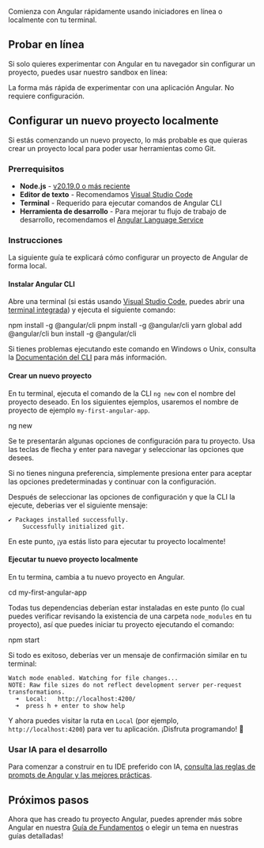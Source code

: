 <docs-decorative-header title="Instalación" imgSrc="adev/src/assets/images/what_is_angular.svg"> <!-- markdownlint-disable-line -->
</docs-decorative-header>

Comienza con Angular rápidamente usando iniciadores en línea o localmente con tu terminal.

## Probar en línea

Si solo quieres experimentar con Angular en tu navegador sin configurar un proyecto, puedes usar nuestro sandbox en línea:

<docs-card-container>
  <docs-card title="" href="/playground" link="Abrir en Playground">
  La forma más rápida de experimentar con una aplicación Angular. No requiere configuración.
  </docs-card>
</docs-card-container>

## Configurar un nuevo proyecto localmente

Si estás comenzando un nuevo proyecto, lo más probable es que quieras crear un proyecto local para poder usar herramientas como Git.

### Prerrequisitos

- **Node.js** - [v20.19.0 o más reciente](/reference/versions)
- **Editor de texto** - Recomendamos [Visual Studio Code](https://code.visualstudio.com/)
- **Terminal** - Requerido para ejecutar comandos de Angular CLI
- **Herramienta de desarrollo** - Para mejorar tu flujo de trabajo de desarrollo, recomendamos el [Angular Language Service](/tools/language-service)

### Instrucciones

La siguiente guía te explicará cómo configurar un proyecto de Angular de forma local.

#### Instalar Angular CLI

Abre una terminal (si estás usando [Visual Studio Code](https://code.visualstudio.com/), puedes abrir una [terminal integrada](https://code.visualstudio.com/docs/editor/integrated-terminal)) y ejecuta el siguiente comando:

<docs-code-multifile>
  <docs-code
    header="npm"
    >
    npm install -g @angular/cli
    </docs-code>
  <docs-code
    header="pnpm"
    >
    pnpm install -g @angular/cli
    </docs-code>
  <docs-code
    header="yarn"
    >
    yarn global add @angular/cli
    </docs-code>
  <docs-code
    header="bun"
    >
    bun install -g @angular/cli
    </docs-code>

</docs-code-multifile>

Si tienes problemas ejecutando este comando en Windows o Unix, consulta la [Documentación del CLI](/tools/cli/setup-local#install-the-angular-cli) para más información.

#### Crear un nuevo proyecto

En tu terminal, ejecuta el comando de la CLI `ng new` con el nombre del proyecto deseado. En los siguientes ejemplos, usaremos el nombre de proyecto de ejemplo `my-first-angular-app`.

<docs-code language="shell">

ng new <project-name>

</docs-code>

Se te presentarán algunas opciones de configuración para tu proyecto. Usa las teclas de flecha y enter para navegar y seleccionar las opciones que desees.

Si no tienes ninguna preferencia, simplemente presiona enter para aceptar las opciones predeterminadas y continuar con la configuración.

Después de seleccionar las opciones de configuración y que la CLI la ejecute, deberias ver el siguiente mensaje:

```shell
✔ Packages installed successfully.
    Successfully initialized git.
```

En este punto, ¡ya estás listo para ejecutar tu proyecto localmente!

#### Ejecutar tu nuevo proyecto localmente

En tu termina, cambia a tu nuevo proyecto en Angular.

<docs-code language="shell">

cd my-first-angular-app

</docs-code>

Todas tus dependencias deberían estar instaladas en este punto (lo cual puedes verificar revisando la existencia de una carpeta `node_modules` en tu proyecto), así que puedes iniciar tu proyecto ejecutando el comando:

<docs-code language="shell">

npm start

</docs-code>

Si todo es exitoso, deberías ver un mensaje de confirmación similar en tu terminal:

```shell
Watch mode enabled. Watching for file changes...
NOTE: Raw file sizes do not reflect development server per-request transformations.
  ➜  Local:   http://localhost:4200/
  ➜  press h + enter to show help
```

Y ahora puedes visitar la ruta en `Local` (por ejemplo, `http://localhost:4200`) para ver tu aplicación. ¡Disfruta programando! 🎉


### Usar IA para el desarrollo

Para comenzar a construir en tu IDE preferido con IA, [consulta las reglas de prompts de Angular y las mejores prácticas](/ai/develop-with-ai).


## Próximos pasos

Ahora que has creado tu proyecto Angular, puedes aprender más sobre Angular en nuestra [Guía de Fundamentos](/essentials) o elegir un tema en nuestras guías detalladas!